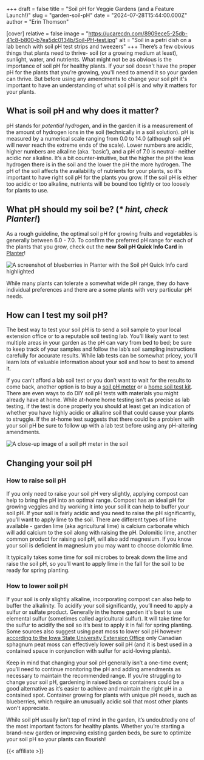 +++
draft = false
title = "Soil pH for Veggie Gardens (and a Feature Launch!)"
slug = "garden-soil-pH"
date = "2024-07-28T15:44:00.000Z"
author = "Erin Thomson"

[cover]
relative = false
image = "https://ucarecdn.com/8909ece5-25db-41c8-b800-b7ea5dc0134b/Soil-PH-test.jpg"
alt = "Soil in a petri dish on a lab bench with soil pH test strips and tweezers"
+++
There’s a few obvious things that plants need to thrive- soil (or a growing medium at least), sunlight, water, and nutrients. What might not be as obvious is the importance of soil pH for healthy plants. If your soil doesn't have the proper pH for the plants that you’re growing, you'll need to amend it so your garden can thrive. But before using any amendments to change your soil pH it's important to have an understanding of what soil pH is and why it matters for your plants.

## What is soil pH and why does it matter?

pH stands for *potential hydrogen*, and in the garden it is a measurement of the amount of hydrogen ions in the soil (technically in a soil solution). pH is measured by a numerical scale ranging from 0.0 to 14.0 (although soil pH will never reach the extreme ends of the scale). Lower numbers are acidic, higher numbers are alkaline (aka. ‘basic’), and a pH of 7.0 is neutral- neither acidic nor alkaline. It’s a bit counter-intuitive, but the higher the pH the less hydrogen there is in the soil and the lower the pH the more hydrogen. The pH of the soil affects the availability of nutrients for your plants, so it's important to have right soil pH for the plants you grow. If the soil pH is either too acidic or too alkaline, nutrients will be bound too tightly or too loosely for plants to use.

## What pH should my soil be? (*\* hint, check Planter!*)

As a rough guideline, the optimal soil pH for growing fruits and vegetables is generally between 6.0 - 7.0. To confirm the preferred pH range for each of the plants that you grow, check out the **new Soil pH Quick Info Card** in [Planter](https://planter.garden/gardens)! 

![A screenshot of blueberries in Planter with the Soil pH Quick Info card highlighted](https://ucarecdn.com/c9e4f1e8-1dfd-4057-bd38-d430d0cd6f23/Blueberries_pH_Planter.jpg)

While many plants can tolerate a somewhat wide pH range, they do have individual preferences and there are a some plants with very particular pH needs.

## How can I test my soil pH?

The best way to test your soil pH is to send a soil sample to your local extension office or to a reputable soil testing lab. You’ll likely want to test multiple areas in your garden as the pH can vary from bed to bed; be sure to keep track of your samples and follow the lab’s soil sampling instructions carefully for accurate results. While lab tests can be somewhat pricey, you’ll learn lots of valuable information about your soil and how to best to amend it.

If you can’t afford a lab soil test or you don’t want to wait for the results to come back, another option is to buy a [soil pH meter](https://www.amazon.com/s?k=soil+pH+meter) or a [home soil test kit](https://www.amazon.com/Luster-Leaf-Rapitest-Soil-1602/dp/B01HQXF0PS). There are even ways to do DIY soil pH tests with materials you might already have at home. While at-home home testing isn't as precise as lab testing, if the test is done properly you should at least get an indication of whether you have highly acidic or alkaline soil that could cause your plants to struggle. If the at-home test suggests that there could be a problem with your soil pH be sure to follow up with a lab test before using any pH-altering amendments.

![A close-up image of a soil pH meter in the soil](https://ucarecdn.com/ba7dca0d-42ec-4cb0-9722-a5386c4e909f/pH-meter_Planter.jpg)

## Changing your soil pH

### How to raise soil pH

If you only need to raise your soil pH very slightly, applying compost can help to bring the pH into an optimal range. Compost has an ideal pH for growing veggies and by working it into your soil it can help to buffer your soil pH. If your soil is fairly acidic and you need to raise the pH significantly, you’ll want to apply lime to the soil. There are different types of lime available - garden lime (aka agricultural lime) is calcium carbonate which will add calcium to the soil along with raising the pH. Dolomitic lime, another common product for raising soil pH, will also add magnesium. If you know your soil is deficient in magnesium you may want to choose dolomitic lime.

It typically takes some time for soil microbes to break down the lime and raise the soil pH, so you’ll want to apply lime in the fall for the soil to be ready for spring planting.

### How to lower soil pH

If your soil is only slightly alkaline, incorporating compost can also help to buffer the alkalinity. To acidify your soil significantly, you’ll need to apply a sulfur or sulfate product. Generally in the home garden it's best to use elemental sulfur (sometimes called agricultural sulfur). It will take time for the sulfur to acidify the soil so it’s best to apply it in fall for spring planting. Some sources also suggest using peat moss to lower soil pH however [according to the Iowa State University Extension Office](https://yardandgarden.extension.iastate.edu/how-to/how-change-your-soils-ph) only Canadian sphagnum peat moss can effectively lower soil pH (and it is best used in a contained space in conjunction with sulfur for acid-loving plants).

Keep in mind that changing your soil pH generally isn’t a one-time event; you’ll need to continue monitoring the pH and adding amendments as necessary to maintain the recommended range. If you’re struggling to change your soil pH, gardening in raised beds or containers could be a good alternative as it’s easier to achieve and maintain the right pH in a contained spot. Container growing for plants with unique pH needs, such as blueberries, which require an unusually acidic soil that most other plants won't appreciate.

While soil pH usually isn’t top of mind in the garden, it’s undoubtedly one of the most important factors for healthy plants. Whether you’re starting a brand-new garden or improving existing garden beds, be sure to optimize your soil pH so your plants can flourish!

{{< affiliate >}}
